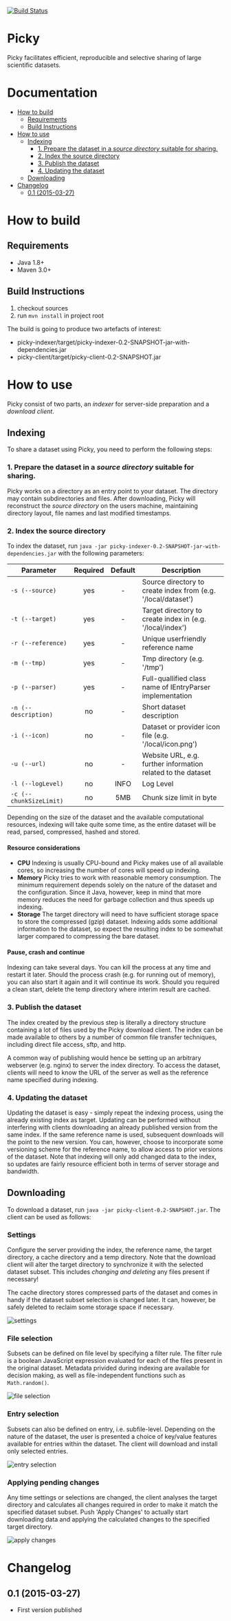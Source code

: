 [![Build Status](https://travis-ci.org/ucam-cl-dtg/picky.svg)](https://travis-ci.org/ucam-cl-dtg/picky)

# Picky

Picky facilitates efficient, reproducible and selective sharing of large scientific datasets.

# Documentation

  * [How to build](#how-to-build)
    * [Requirements](#requirements)
    * [Build Instructions](#build-instructions)
  * [How to use](#how-to-use)
    * [Indexing](#indexing)
        * [1. Prepare the dataset in a <em>source directory</em> suitable for sharing.](#1-prepare-the-dataset-in-a-source-directory-suitable-for-sharing)
        * [2. Index the source directory](#2-index-the-source-directory)
        * [3. Publish the dataset](#3-publish-the-dataset)
        * [4. Updating the dataset](#4-updating-the-dataset)
    * [Downloading](#downloading)
  * [Changelog](#changelog)
    * [0.1 (2015-03-27)](#01-2015-03-27)

# How to build

## Requirements
* Java 1.8+
* Maven 3.0+

## Build Instructions
1. checkout sources
2. run `mvn install` in project root

The build is going to produce two artefacts of interest:
- picky-indexer/target/picky-indexer-0.2-SNAPSHOT-jar-with-dependencies.jar
- picky-client/target/picky-client-0.2-SNAPSHOT.jar

# How to use

Picky consist of two parts, an *indexer* for server-side preparation and a *download client*.

## Indexing

To share a dataset using Picky, you need to perform the following steps:

### 1. Prepare the dataset in a *source directory* suitable for sharing.

Picky works on a directory as an entry point to your dataset. The directory may contain subdirectories and files. After downloading, Picky will reconstruct the *source directory* on the users machine, maintaining directory layout, file names and last modified timestamps. 

### 2. Index the source directory
    
To index the dataset, run `java -jar picky-indexer-0.2-SNAPSHOT-jar-with-dependencies.jar` with the following parameters:

Parameter | Required | Default | Description
--- |:---:|:---:| ---
 `-s (--source)` | yes | - | Source directory to create index from (e.g. '/local/dataset')
`-t (--target)` | yes | - | Target directory to create index in (e.g. '/local/index')
`-r (--reference)` | yes | - | Unique userfriendly reference name
`-m (--tmp)` | yes | - | Tmp directory (e.g. '/tmp')
`-p (--parser)` | yes | - | Full-quallified class name of IEntryParser implementation
`-n (--description)` | no | - | Short dataset description
`-i (--icon)` | no | - | Dataset or provider icon file (e.g. '/local/icon.png')
`-u (--url)` | no | - | Website URL, e.g. further information related to the dataset
`-l (--logLevel)` | no | INFO | Log Level
`-c (--chunkSizeLimit)` | no | 5MB | Chunk size limit in byte
    
Depending on the size of the dataset and the available computational resources, indexing will take quite some time, as the entire dataset will be read, parsed, compressed, hashed and stored.
    
#### Resource considerations
    
*  **CPU** Indexing is usually CPU-bound and Picky makes use of all available cores, so increasing the number of cores will speed up indexing.
* **Memory** Picky tries to work with reasonable memory consumption. The minimum requirement depends solely on the nature of the dataset and the configuration. Since it Java, however, keep in mind that more memory reduces the need for garbage collection and thus speeds up indexing.
* **Storage** The target directory will need to have sufficient storage space to store the compressed (gzip) dataset. Indexing adds some additional information to the dataset, so expect the resulting index to be somewhat larger compared to compressing the bare dataset.
    
    
#### Pause, crash and continue
Indexing can take several days. You can kill the process at any time and restart it later. Should the process crash (e.g. for running out of memory), you can also start it again and it will continue its work. Should you required a clean start, delete the temp directory where interim result are cached. 

### 3. Publish the dataset
The index created by the previous step is literally a directory structure containing a lot of files used by the Picky download client. The index can be made available to others by a number of common file transfer techniques, including direct file access, sftp, and http.

A common way of publishing would hence be setting up an arbitrary webserver (e.g. nginx) to server the index directory. To access the dataset, clients will need to know the URL of the server as well as the reference name specified during indexing.

### 4. Updating the dataset
Updating the dataset is easy - simply repeat the indexing process, using the already existing index as target. Updating can be performed without interfering with clients downloading an already published version from the same index. If the same reference name is used, subsequent downloads will the point to the new version. You can, however, choose to incorporate some versioning scheme for the reference name, to allow access to prior versions of the dataset. Note that indexing will only add changed data to the index, so updates are fairly resource efficient both in terms of server storage and bandwidth. 

## Downloading

To download a dataset, run `java -jar picky-client-0.2-SNAPSHOT.jar`. The client can be used as follows:

### Settings
Configure the server providing the index, the reference name, the target directory, a cache directory and a temp directory. Note that the download client will alter the target directory to synchronize it with the selected dataset subset. This includes *changing and deleting* any files present if necessary!

The cache directory stores compressed parts of the dataset and comes in handy if the dataset subset selection is changed later. It can, however, be safely deleted to reclaim some storage space if necessary.

![settings](https://raw.githubusercontent.com/ucam-cl-dtg/picky/master/documentation/images/client-settings.png)

### File selection
Subsets can be defined on file level by specifying a filter rule. The filter rule is a boolean JavaScript expression evaluated for each of the files present in the original dataset. Metadata privided during indexing are available for decision making, as well as file-independent functions such as `Math.random()`.

![file selection](https://raw.githubusercontent.com/ucam-cl-dtg/picky/master/documentation/images/client-file-selection.png)

### Entry selection
Subsets can also be defined on entry, i.e. subfile-level. Depending on the nature of the dataset, the user is presented a choice of key/value features available for entries within the dataset. The client will download and install only selected entries. 

![entry selection](https://raw.githubusercontent.com/ucam-cl-dtg/picky/master/documentation/images/client-entry-selection.png)


### Applying pending changes
Any time settings or selections are changed, the client analyses the target directory and calculates all changes required in order to make it match the specified dataset subset. Push 'Apply Changes' to actually start downloading data and applying the calculated changes to the specified target directory.

![apply changes](https://raw.githubusercontent.com/ucam-cl-dtg/picky/master/documentation/images/apply-changes.png)

# Changelog

## 0.1 (2015-03-27)
- First version published